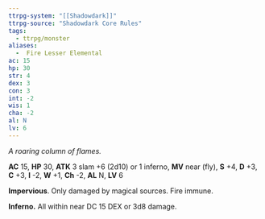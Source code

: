```yaml
---
ttrpg-system: "[[Shadowdark]]"
ttrpg-source: "Shadowdark Core Rules"
tags:
  - ttrpg/monster
aliases:
  -  Fire Lesser Elemental
ac: 15
hp: 30
str: 4
dex: 3
con: 3
int: -2
wis: 1
cha: -2
al: N
lv: 6
---
```


_A roaring column of flames._

**AC** 15, **HP** 30, **ATK** 3 slam +6 (2d10) or 1 inferno, **MV** near (fly), **S** +4, **D** +3, **C** +3, **I** -2, **W** +1, **Ch** -2, **AL** N, **LV** 6

**Impervious**. Only damaged by magical sources. Fire immune. 

**Inferno.** All within near DC 15 DEX or 3d8 damage.

